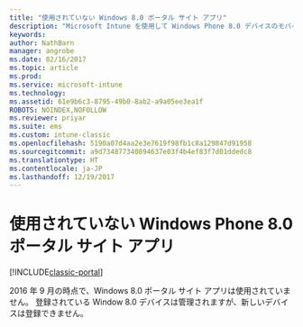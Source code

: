 ```yaml
---
title: "使用されていない Windows 8.0 ポータル サイト アプリ"
description: "Microsoft Intune を使用して Windows Phone 8.0 デバイスのモバイル デバイス管理 (MDM) を有効にします。"
keywords: 
author: NathBarn
manager: angrobe
ms.date: 02/16/2017
ms.topic: article
ms.prod: 
ms.service: microsoft-intune
ms.technology: 
ms.assetid: 61e9b6c3-8795-49b0-8ab2-a9a05ee3ea1f
ROBOTS: NOINDEX,NOFOLLOW
ms.reviewer: priyar
ms.suite: ems
ms.custom: intune-classic
ms.openlocfilehash: 5190a07d4aa2e3e7619f98fb1c8a129847d91958
ms.sourcegitcommit: a9d734877340894637e03f4b4ef83f7d01ddedc8
ms.translationtype: HT
ms.contentlocale: ja-JP
ms.lasthandoff: 12/19/2017
---
```

#  <a name="windows-phone-80-company-portal-app-deprecated"></a>使用されていない Windows Phone 8.0 ポータル サイト アプリ

[!INCLUDE[classic-portal](../includes/classic-portal.md)]

2016 年 9 月の時点で、Windows 8.0 ポータル サイト アプリは使用されていません。 登録されている Window 8.0 デバイスは管理されますが、新しいデバイスは登録できません。
